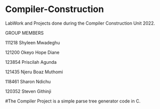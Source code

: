 # Compiler-Construction
LabWork and Projects done during the Compiler Construction Unit 2022.

GROUP MEMBERS

111218 Shyleen Mwadeghu

121200 Okeyo Hope Diane

123854 Priscilah Agunda

121435 Njeru Boaz Muthomi

118461 Sharon Ndichu

120352 Steven Githinji

#The Compiler Project is a simple parse tree generator code in C.
